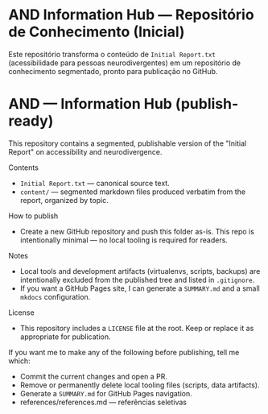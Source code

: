 # AND Information Hub — Repositório de Conhecimento (Inicial)

Este repositório transforma o conteúdo de `Initial Report.txt` (acessibilidade para pessoas neurodivergentes) em um repositório de conhecimento segmentado, pronto para publicação no GitHub.

# AND — Information Hub (publish-ready)

This repository contains a segmented, publishable version of the "Initial Report" on accessibility and neurodivergence.

Contents
- `Initial Report.txt` — canonical source text.
- `content/` — segmented markdown files produced verbatim from the report, organized by topic.

How to publish
- Create a new GitHub repository and push this folder as-is. This repo is intentionally minimal — no local tooling is required for readers.

Notes
- Local tools and development artifacts (virtualenvs, scripts, backups) are intentionally excluded from the published tree and listed in `.gitignore`.
- If you want a GitHub Pages site, I can generate a `SUMMARY.md` and a small `mkdocs` configuration.

License
- This repository includes a `LICENSE` file at the root. Keep or replace it as appropriate for publication.

If you want me to make any of the following before publishing, tell me which:
- Commit the current changes and open a PR.
- Remove or permanently delete local tooling files (scripts, data artifacts).
- Generate a `SUMMARY.md` for GitHub Pages navigation.
- references/references.md — referências seletivas
